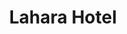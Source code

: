 ---
mission_id: hotel
editorsChoice:
title: "Lahara Hotel"
authors: 
    - "Michael Messer"
date:
filename: "hotel.zip"
description: "Several foreign diplomats who are sympathetic to the Rebel cause have been taken hostage by Imperial troops and are being held in the Lahara Hotel. Your job as Kyle Katarn is to infiltrate the hotel, locate the diplomats, and bring them out safely."
cover: "hotel.png"
levelReplaced:	None
difficulty: yes
bm:	yes
fme: yes
wax: yes
three_do: yes
voc: yes
gmd: yes
vue: yes
lfd: yes
base: "New level from scratch" 
editors: "Author's personal utilities."

---